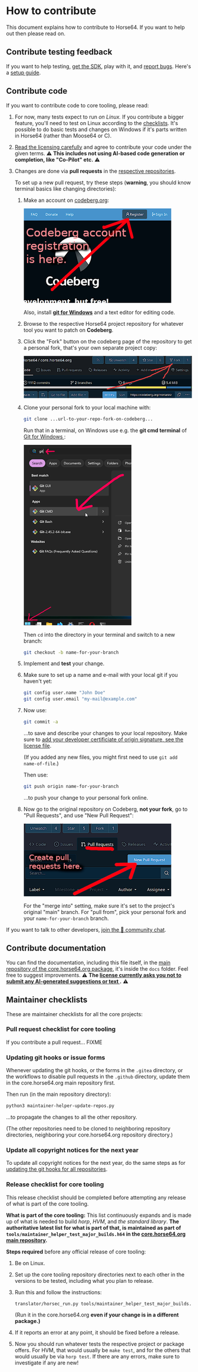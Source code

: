 
How to contribute
=================

This document explains how to contribute to Horse64.
If you want to help out then please read on.


Contribute testing feedback
---------------------------

If you want to help testing, [get the SDK](
/docs/Resources.md#sdk), play with it, and
[report bugs]( report-bugs). Here's a
[setup guide](/docs/Tutorials/Initial%20Setup.md).


Contribute code
---------------

If you want to contribute code to core tooling, please read:

1. For now, many tests expect to run *on Linux.* If you
   contribute a bigger feature, you'll need to test on
   Linux according to the [checklists](#maintainer-checklists).
   It's possible to do basic tests and changes on Windows if it's
   parts written in Horse64 (rather than Moose64 or C).

2. [Read the licensing carefully](/docs/Resources.md#license)
   and agree to contribute your code under the given terms.
   ⚠️ **This includes not using AI-based code generation
   or completion, like "Co-Pilot" etc.** ⚠️

3. Changes are done via **pull requests** in the
   [respective repositories](/docs/Resources.md).

   To set up a new pull request, try these steps (**warning**,
   you should know terminal basics like changing directories):

   1. Make an account on [codeberg.org](
      https://codeberg.org/):

      ![](Screenshot%20Codeberg%20Signup.png)

      Also, install [**git for Windows**](
      https://git-scm.com/download/win) and a text
      editor for editing code.

   2. Browse to the respective Horse64 project repository for
      whatever tool you want to patch on **Codeberg**.

   3. Click the "Fork" button on the codeberg page
      of the repository to get a personal fork, that's your own
      separate project copy:

      ![](Screenshot%20Codeberg%20Fork.png)

   4. Clone your personal fork to your local machine with:

      ```bash
      git clone ...url-to-your-repo-fork-on-codeberg...
      ```

      Run that in a terminal, on Windows use
      e.g. the **git cmd terminal** of [Git for Windows
      ](https://www.git-scm.com/download/win):
      
      ![](Screenshot%20Git%20Cmd.png)

      Then `cd` into the directory in your terminal and
      switch to a new branch:

      ```bash
      git checkout -b name-for-your-branch
      ```

   5. Implement and **test** your change.

   6. Make sure to set up a name and e-mail with your
      local git if you haven't yet:

      ```bash
      git config user.name "John Doe"
      git config user.email "my-mail@example.com"
      ```

   7. Now use:

      ```bash
      git commit -a
      ```
      ...to save and describe your changes
      to your local repository. Make sure to
      [add your developer certificiate of origin signature,
      see the license file](/docs/Resources.md#license).

      (If you added any new files, you might first
      need to use `git add name-of-file`.)

      Then use:

      ```bash
      git push origin name-for-your-branch
      ```
      ...to push your change to your personal fork online.

   8. Now go to the original repository on Codeberg, **not
      your fork**, go to "Pull Requests", and use
      "New Pull Request":

      ![](Screenshot%20Codeberg%20Pull%20Request.png)

      For the "merge into" setting, make
      sure it's set to the project's original "main" branch.
      For "pull from", pick your personal fork and your
      `name-for-your-branch` branch.

If you want to talk to other developers,
[join the 💬 community chat](https://horse64.org/chat).


Contribute documentation
------------------------

You can find the documentation, including this file itself,
in the [main repository of the core.horse64.org package](
/docs/Resources.md#standard-library), it's inside the `docs`
folder. Feel free to suggest improvements.
⚠️ **The [license currently asks you not to submit any
AI-generated suggestions or text
](/docs/Resources.md#license).** ⚠️


Maintainer checklists
---------------------

These are maintainer checklists for all the core projects:

### Pull request checklist for core tooling

If you contribute a pull request... FIXME

### Updating git hooks or issue forms

Whenever updating the git hooks, or the forms in the `.gitea`
directory, or the workflows to disable pull requests in the
`.github` directory, update them in the core.horse64.org main
repository first.

Then run (in the main repository directory):
```bash
python3 maintainer-helper-update-repos.py
```
...to propagate the changes to all the other repository.

(The other repositories need to be cloned to neighboring
repository directories, neighboring your core.horse64.org
repository directory.)

### Update all copyright notices for the next year

To update all copyright notices for the next year,
do the same steps as for [updating the git hooks for
all repositories](#updating-git-hooks-or-issue-forms).

### Release checklist for core tooling

This release checklist should be completed before attempting
any release of what is part of the core tooling.

**What is part of the core tooling:** This list continuously
expands and is made up of what is needed to build *horp*,
*HVM*, and *the standard library*. **The authoritative latest
list for what is part of that, is maintained as part of
`tools/maintainer_helper_test_major_builds.h64` in
the [core.horse64.org main repository](
/docs/Resources.md#standard-library).**

**Steps required** before any official release of core tooling:

1. Be on Linux.

2. Set up the core tooling repository directories next to
   each other in the versions to be tested, including what
   you plan to release.

3. Run this and follow the instructions:

   ```bash
   translator/horsec_run.py tools/maintainer_helper_test_major_builds.h64
   ```

   (Run it in the core.horse64.org **even if your change is in a
   different package.)**

4. If it reports an error at any point, it should be fixed
   before a release.

5. Now you should run whatever tests the respective
   project or package offers. For HVM, that would usually be
   `make test`, and for the others that would usually be via
   `horp test`. If there are any errors, make sure to investigate
   if any are new!


